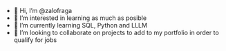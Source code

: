 - 👋 Hi, I’m @zalofraga
- 👀 I’m interested in learning as much as posible
- 🌱 I’m currently learning SQL, Python and LLLM
- 💞️ I’m looking to collaborate on projects to add to my portfolio in order to qualify for jobs
<!---
zalofraga/zalofraga is a ✨ special ✨ repository because its `README.md` (this file) appears on your GitHub profile.
You can click the Preview link to take a look at your changes.
--->
